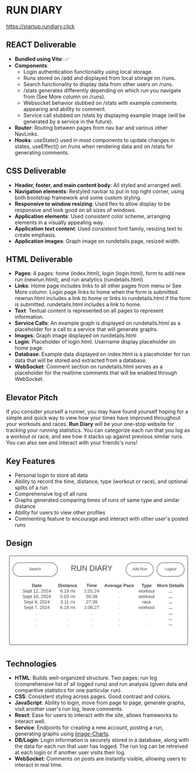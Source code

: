# RUN DIARY
https://startup.rundiary.click

## REACT Deliverable
* **Bundled using Vite**: ✅
* **Components**:
    * Login authentication functionality using local storage.
    * Runs stored on /add and displayed from local storage on /runs.
    * Search functionality to display data from other users on /runs.
    * /stats generates differently depending on which run you navigate from (See More column on /runs).
    * Websocket behavior stubbed on /stats with example comments appearing and ability to comment.
    * Service call stubbed on /stats by displaying example image (will be generated by a service in the future).
* **Router**: Routing between pages from nav bar and various other NavLinks.
* **Hooks**: useState() used in most components to update changes in states, useEffect() on /runs when rendering data and on /stats for generating comments.

## CSS Deliverable
* **Header, footer, and main content body**: All styled and arranged well.
* **Navigation elements**: Restyled navbar to put in top right corner, using both bootstrap framework and some custom styling.
* **Responsive to window resizing**: Used flex to allow display to be responsive and look good on all sizes of windows.
* **Application elements**: Used consistent color scheme, arranging elements in a visually appealing way.
* **Application text content**: Used consistent font family, resizing text to create emphasis.
* **Application images**: Graph image on rundetails page, resized width.

## HTML Deliverable
* **Pages**: 4 pages: home (index.html), login (login.html), form to add new run (newrun.html), and run analytics (rundetails.html)
* **Links**: Home page includes links to all other pages from menu or See More column. Login page links to home when the form is submitted. newrun.html includes a link to home or links to rundetails.html if the form is submitted. rundetails.html includes a link to home.
* **Text**: Textual content is represented on all pages to represent information.
* **Service Calls**: An example graph is displayed on rundetails.html as a placeholder for a call to a service that will generate graphs.
* **Images**: Graph image displayed on rundetails.html
* **Login**: Placeholder of login.html. Username display placeholder on home page.
* **Database**: Example data displayed on index.html is a placeholder for run data that will be stored and extracted from a database.
* **WebSocket**: Comment section on rundetails.html serves as a placeholder for the realtime comments that will be enabled through WebSocket.

## Elevator Pitch
If you consider yourself a runner, you may have found yourself hoping for a simple and quick way to view how your times have improved throughout your workouts and races. **Run Diary** will be your one-stop website for tracking your running statistics. You can categorize each run that you log as a workout or race, and see how it stacks up against previous similar runs. You can also see and interact with your friends's runs!

## Key Features
* Personal login to store all data
* Ability to record the time, distance, type (workout or race), and optional splits of a run
* Comprehensive log of all runs
* Graphs generated comparing times of runs of same type and similar distance
* Ability for users to view other profiles
* Commenting feature to encourage and interact with other user's posted runs

## Design
![Design Sketch](./design_sketch.png)

## Technologies
* **HTML**: Builds well-organized structure. Two pages: run log (comprehensive list of all logged runs) and run analysis (given data and comparitive statistics for one particular run).
* **CSS**: Consistent styling across pages. Good contrast and colors.
* **JavaScript**: Ability to login, move from page to page, generate graphs, visit another user's run log, leave comments.
* **React**: Ease for users to interact with the site, allows frameworks to interact well.
* **Service**: Endpoints for creating a new account, posting a run, generating graphs using [Image-Charts](https://documentation.image-charts.com/).
* **DB/Login**: Login information is securely stored in a database, along with the data for each run that user has logged. The run log can be retreived at each login or if another user visits their log.
* **WebSocket**: Comments on posts are instantly visible, allowing users to interact in real time.

